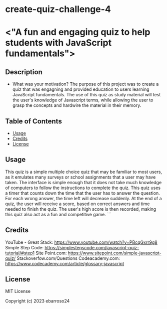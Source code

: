 # create-quiz-challenge-4
# <"A fun and engaging quiz to help students with JavaScript fundamentals">

## Description

- What was your motivation? The purpose of this project was to create a quiz that was engagning and provided education to users learning JavaScript fundamentals. The use of this quiz as study material will test the user's knowledge of Javascript terms, while allowing the user to grasp the concepts and hardwire the material in their memory. 

## Table of Contents

- [Usage](#usage)
- [Credits](#credits)
- [License](#license)


## Usage

This quiz is a simple multiple choice quiz that may be familiar to most users, as it emulates many surveys or school assignments that a user may have taken. The interface is simple enough that it does not take much knowledge of computers to follow the instructions to complete the quiz. This quiz uses a timer that counts down the time that the user has to answer the question. For each wrong answer, the time left will decrease suddenly. At the end of a quiz, the user will receive a score, based on correct answers and time needed to finish the quiz. The user's high score is then recorded, making this quiz also act as a fun and competitive game.
    ```

## Credits

YouTube - Great Stack: https://www.youtube.com/watch?v=PBcqGxrr9g8
Simple Step Code: https://simplestepscode.com/javascript-quiz-tutorial/#step1
Site Point.com: https://www.sitepoint.com/simple-javascript-quiz/
Stackoverfow.com/Questions
Codeacademy.com: https://www.codecademy.com/article/glossary-javascript

## License
MIT License

Copyright (c) 2023 ebarroso24
